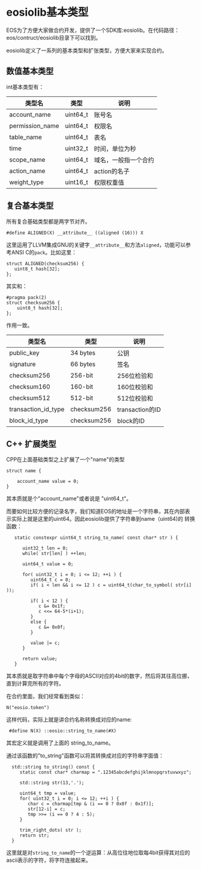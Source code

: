# eosiolib基本类型
EOS为了方便大家做合约开发，提供了一个SDK库:eosiolib。在代码路径：eos/contruct/eosiolib目录下可以找到。

eosiolib定义了一系列的基本类型和扩张类型，方便大家来实现合约。

## 数值基本类型
int基本类型有：

类型名|类型|说明
---|---|---
account_name | uint64_t | 账号名
permission_name | uint64_t | 权限名
table_name | uint64_t | 表名
time | uint32_t | 时间，单位为秒
scope_name | uint64_t | 域名，一般指一个合约
action_name | uint64_t | action的名子
weight_type | uint16_t | 权限权重值


## 复合基本类型
所有复合基础类型都是两字节对齐。

    #define ALIGNED(X) __attribute__ ((aligned (16))) X

这里运用了LLVM集成GNU的关键字`__attribute__`和方法`aligned`，功能可以参考ANSI C的`pack`。比如这里：

    struct ALIGNED(checksum256) {
       uint8_t hash[32];
    };

其实和：

    #pragma pack(2)
    struct checksum256 {
        uint8_t hash[32];
    };    

作用一致。    

类型名|类型|说明
---|---|---
 public_key | 34 bytes | 公钥 
 signature | 66 bytes | 签名 
 checksum256 | 256-bit | 256位检验和 
 checksum160 | 160-bit | 160位校验和 
 checksum512 | 512-bit | 512位校验和 
 transaction_id_type | checksum256 | transaction的ID 
 block_id_type | checksum256 | block的ID 

 ## C++ 扩展类型
 CPP在上面基础类型之上扩展了一个"name"的类型

    struct name {    

        account_name value = 0;
    }

其本质就是个"account_name"或者说是 "uint64_t"。

而要如何比较方便的记录名字，我们知道EOS的地址是一个字符串，其在内部表示实际上就是这里的uint64。因此eosiolib提供了字符串到name（uint64)的
转换函数：

       static constexpr uint64_t string_to_name( const char* str ) {

          uint32_t len = 0;
          while( str[len] ) ++len;

          uint64_t value = 0;

          for( uint32_t i = 0; i <= 12; ++i ) {
             uint64_t c = 0;
             if( i < len && i <= 12 ) c = uint64_t(char_to_symbol( str[i] ));

             if( i < 12 ) {
                c &= 0x1f;
                c <<= 64-5*(i+1);
             }
             else {
                c &= 0x0f;
             }

             value |= c;
          }

          return value;
       }

其本质就是取字符串中每个字母的ASCII对应的4bit的数字，然后将其往高位挪，直到计算完所有的字符。

在合约里面，我们经常看到类似：

    N("eosio.token")

这样代码，实际上就是讲合约名称转换成对应的name:

     #define N(X) ::eosio::string_to_name(#X)    

其宏定义就是调用了上面的   string_to_name。  

通过该函数的"to_string"函数可以将其转换成对应的字符串字面值：

      std::string to_string() const {
         static const char* charmap = ".12345abcdefghijklmnopqrstuvwxyz";

         std::string str(13,'.');

         uint64_t tmp = value;
         for( uint32_t i = 0; i <= 12; ++i ) {
            char c = charmap[tmp & (i == 0 ? 0x0f : 0x1f)];
            str[12-i] = c;
            tmp >>= (i == 0 ? 4 : 5);
         }

         trim_right_dots( str );
         return str;
      }

这里就是对`string_to_name`的一个逆运算：从高位往地位取每4bit获得其对应的ascii表示的字符，将字符连接起来。